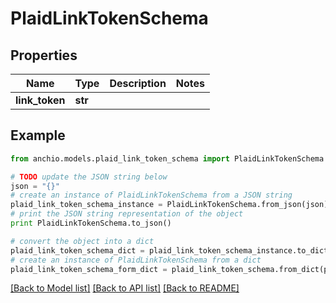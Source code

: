 # PlaidLinkTokenSchema


## Properties

Name | Type | Description | Notes
------------ | ------------- | ------------- | -------------
**link_token** | **str** |  | 

## Example

```python
from anchio.models.plaid_link_token_schema import PlaidLinkTokenSchema

# TODO update the JSON string below
json = "{}"
# create an instance of PlaidLinkTokenSchema from a JSON string
plaid_link_token_schema_instance = PlaidLinkTokenSchema.from_json(json)
# print the JSON string representation of the object
print PlaidLinkTokenSchema.to_json()

# convert the object into a dict
plaid_link_token_schema_dict = plaid_link_token_schema_instance.to_dict()
# create an instance of PlaidLinkTokenSchema from a dict
plaid_link_token_schema_form_dict = plaid_link_token_schema.from_dict(plaid_link_token_schema_dict)
```
[[Back to Model list]](../README.md#documentation-for-models) [[Back to API list]](../README.md#documentation-for-api-endpoints) [[Back to README]](../README.md)


